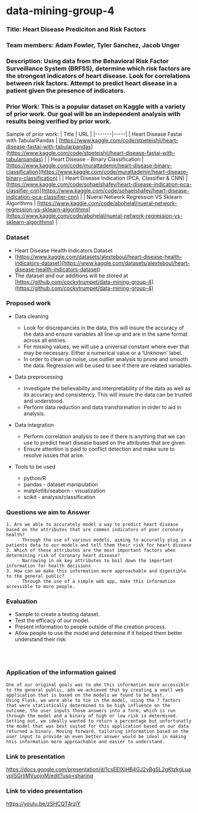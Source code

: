 # data-mining-group-4

### **Title:** Heart Disease Prediciton and Risk Factors

### **Team members:** Adam Fowler, Tyler Sanchez, Jacob Unger

### **Description:** Using data from the Behavioral Risk Factor Surveillance System (BRFSS), determine which risk factors are the strongest indicators of heart disease. Look for correlations between risk factors. Attempt to predict heart disease in a patient given the presence of indicators.

### **Prior Work:** This is a popular dataset on Kaggle with a variety of prior work. Our goal will be an independent analysis with results being verified by prior work.

Sample of prior work:
| Title | URL |
|-------|-----|
| Heart Disease Fastai with TabularPandas | [https://www.kaggle.com/code/stpeteishii/heart-disease-fastai-with-tabularpandas](https://www.kaggle.com/code/stpeteishii/heart-disease-fastai-with-tabularpandas) |
| Heart Disease - Binary Classification | [https://www.kaggle.com/code/murattademir/heart-disease-binary-classification](https://www.kaggle.com/code/murattademir/heart-disease-binary-classification) |
| Heart Disease Indication (PCA, Classifier & CNN) | [https://www.kaggle.com/code/sohaelshafey/heart-disease-indication-pca-classifier-cnn](https://www.kaggle.com/code/sohaelshafey/heart-disease-indication-pca-classifier-cnn) |
| Nueral Network Regression VS Sklearn Algorithms | [https://www.kaggle.com/code/abohelal/nueral-network-regression-vs-sklearn-algorithms](https://www.kaggle.com/code/abohelal/nueral-network-regression-vs-sklearn-algorithms) |


### **Dataset**
- Heart Disease Health Indicators Dataset
- [https://www.kaggle.com/datasets/alexteboul/heart-disease-health-indicators-dataset](https://www.kaggle.com/datasets/alexteboul/heart-disease-health-indicators-dataset)
- The dataset and our additions will be stored at [https://github.com/cockytrumpet/data-mining-group-4](https://github.com/cockytrumpet/data-mining-group-4)

### **Proposed work**
- Data cleaning
   -	Look for discrepancies in the data, this will insure the accuracy of the data and ensure variables all line up and are in the same format across all entries.
   -  	For missing values, we will use a universal constant where ever that may be necessary. Either a numerical value or a ‘Unknown’ label. 
   -	In order to clean up noise, use outlier analysis to prune and smooth the data. Regression will be used to see if there are related variables. 

- Data preprocessing
  - Investigate the believability and interpretability of the data as well as its accuracy and consistency. This will insure the data can be trusted and understood.
  - Perform data reduction and data transformation in order to aid in analysis.

- Data integration
  - Perform correlation analysis to see if there is anything that we can use to predict heart disease based on the attributes that are given. 
  - Ensure attention is paid to conflict detection and make sure to resolve issues that arise.


- Tools to be used 
  - python/R
  - pandas - dataset manipulation
  - matplotlib/seaborn - visualization
  - scikit - analysis/classification


### **Questions we aim to Answer**
	1. Are we able to accurately model a way to predict heart disease based on the attributes that are common indicators of poor coronary health?
		- Through the use of various models, aiming to accuratly plug in a patients data to our models and tell them their risk for heart disease
	2. Which of these attributes are the most important factors when determining risk of Coronary heart disease?
		- Narrowing in ok key attributes to boil down the important information for health decisions
	3. How can we make this information more approachable and digestible to the general public?
		- Through the use of a simple web app, make this information accessible to more people.

### **Evaluation**
- Sample to create a testing dataset. 
- Test the efficacy of our model.
- Present information to people outside of the creation process.
- Allow people to use the model and determine if it helped them better understand their risk.

<br><br>

### **Application of the information gained**
	One of our original goals was to ake this information more accessible to the general public, adn we achieved that by creating a small web application that is based on the models we found to be best.
	Using Flask, we were able to tie in the model, using the 7 factors that were statistically determined to be high influence on the outcome, the user inputs those answers into a form, which is run through the model and a binary of high or low risk is determined. Setting out, we ideally wanted to return a percentage but unfortunatly the model that was best suited for this application based on our data returned a binary. Moving forward, tailoring information based on the user input to provide an even better answer would be ideal in making htis information more approachable and easier to understand. 


### **Link to presentation**
https://docs.google.com/presentation/d/1csEElXiHB4GJ2vBgSL2gKtzkgLuavpISGrliMVuojoM/edit?usp=sharing

### **Link to video presentation**
https://youtu.be/zSHCQT4rzjY

